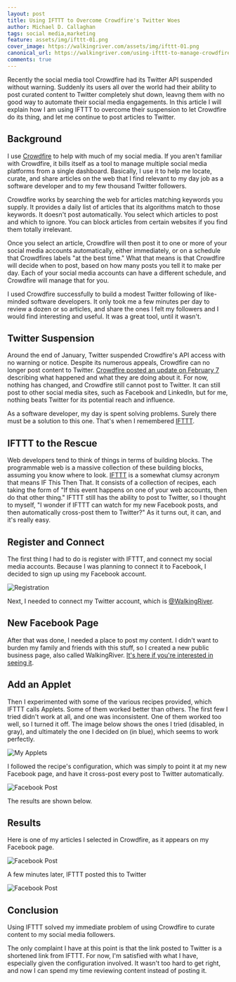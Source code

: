 ```yaml
---
layout: post
title: Using IFTTT to Overcome Crowdfire's Twitter Woes
author: Michael D. Callaghan
tags: social media,marketing
feature: assets/img/ifttt-01.png
cover_image: https://walkingriver.com/assets/img/ifttt-01.png
canonical_url: https://walkingriver.com/using-ifttt-to-manage-crowdfire/
comments: true
---
```

Recently the social media tool Crowdfire had its Twitter API suspended without warning. 
Suddenly its users all over the world had their ability to post curated content to Twitter
completely shut down, leavng them with no good way to automate their social media engagements. 
In this article I will explain how I am using IFTTT to overcome their suspension to let
Crowdfire do its thing, and let me continue to post articles to Twitter.

<!--more-->

## Background
I use [Crowdfire](https://web.crowdfireapp.com) to help with much of my social media. If you aren't familiar with Crowdfire, it bills itself as a tool to manage multiple social media platforms from a single dashboard. Basically, I use it to help me locate, curate, and share articles on the web that I find relevant to my day job as a software developer and to my few thousand Twitter followers.

Crowdfire works by searching the web for articles matching keywords you supply. It provides a daily list of articles that its algorithms match to those keywords. It doesn't post automatically. You select which articles to post and which to ignore. You can block articles from certain websites if you find them totally irrelevant. 

Once you select an article, Crowdfire will then post it to one or more of your social media accounts automatically, either immediately, or on a schedule that Crowdfires labels "at the best time." What that means is that Crowdfire will decide when to post, based on how many posts you tell it to make per day. Each of your social media accounts can have a different schedule, and Crowdfire will manage that for you.

I used Crowdfire successfully to build a modest Twitter following of like-minded software developers. It only took me a few minutes per day to review a dozen or so articles, and share the ones I felt my followers and I would find interesting and useful. It was a great tool, until it wasn't.

## Twitter Suspension
Around the end of January, Twitter suspended Crowdfire's API access with no warning or notice. Despite its numerous appeals, Crowdfire can no longer post content to Twitter. [Crowdfire posted an update on February 7](https://blog.crowdfireapp.com/where-are-the-twitter-manage-features-60edc7dde684) describing what happened and what they are doing about it. For now, nothing has changed, and Crowdfire still cannot post to Twitter. It can still post to other social media sites, such as Facebook and LinkedIn, but for me, nothing beats Twitter for its potential reach and influence. 

As a software developer, my day is spent solving problems. Surely there must be a solution to this one. That's when I remembered [IFTTT](https://ifttt.com/).

## IFTTT to the Rescue
 Web developers tend to think of things in terms of building blocks. The programmable web is a massive collection of these building blocks, assuming you know where to look. [IFTTT](https://ifttt.com/) is a somewhat clumsy acronym that means IF This Then That. It consists of a collection of recipes, each taking the form of "If this event happens on one of your web accounts, then do that other thing." IFTTT still has the ability to post to Twitter, so I thought to myself, "I wonder if IFTTT can watch for my new Facebook posts, and then automatically cross-post them to Twitter?" As it turns out, it can, and it's really easy.

## Register and Connect
 The first thing I had to do is register with IFTTT, and connect my social media accounts. Because I was planning to connect it to Facebook, I decided to sign up using my Facebook account. 

  ![Registration](https://walkingriver.com/assets/img/ifttt-02.png)


 Next, I needed to connect my Twitter account, which is [@WalkingRiver](https://twitter.com/walkingriver). 

## New Facebook Page
 After that was done, I needed a place to post my content. I didn't want to burden my family and friends with this stuff, so I created a new public business page, also called WalkingRiver. [It's here if you're interested in seeing it](https://www.facebook.com/WalkingRiver-1263375327144144/). 

## Add an Applet
 Then I experimented with some of the various recipes provided, which IFTTT calls Applets. Some of them worked better than others. The first few I tried didn't work at all, and one was inconsistent. One of them worked too well, so I turned it off. The image below shows the ones I tried (disabled, in gray), and ultimately the one I decided on (in blue), which seems to work perfectly.

 ![My Applets](https://walkingriver.com/assets/img/ifttt-03.png)

 I followed the recipe's configuration, which was simply to point it at my new Facebook page, and have it cross-post every post to Twitter automatically. 
 
 ![Facebook Post](https://walkingriver.com/assets/img/ifttt-04.png)

 The results are shown below. 

## Results
Here is one of my articles I selected in Crowdfire, as it appears on my Facebook page.

 ![Facebook Post](https://walkingriver.com/assets/img/ifttt-05.png)

A few minutes later, IFTTT posted this to Twitter

 ![Facebook Post](https://walkingriver.com/assets/img/ifttt-06.png)

## Conclusion
Using IFTTT solved my immediate problem of using Crowdfire to curate content to my social media followers. 

The only complaint I have at this point is that the link posted to Twitter is a shortened link from IFTTT. For now, I'm satisfied with what I have, especially given the configuration involved. It wasn't too hard to get right, and now I can spend my time reviewing content instead of posting it.
